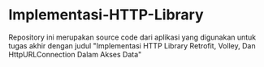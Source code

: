 # Implementasi-HTTP-Library
Repository ini merupakan source code dari aplikasi yang digunakan untuk tugas akhir dengan judul "Implementasi HTTP Library Retrofit, Volley, Dan HttpURLConnection Dalam Akses Data"
